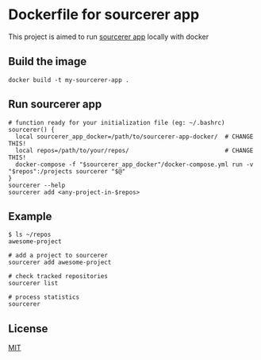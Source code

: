 # Dockerfile for sourcerer app

This project is aimed to run [sourcerer app](https://github.com/sourcerer-io/sourcerer-app) locally with docker

## Build the image

```
docker build -t my-sourcerer-app .
```

## Run sourcerer app

```
# function ready for your initialization file (eg: ~/.bashrc)
sourcerer() {
  local sourcerer_app_docker=/path/to/sourcerer-app-docker/  # CHANGE THIS!
  local repos=/path/to/your/repos/                           # CHANGE THIS!
  docker-compose -f "$sourcerer_app_docker"/docker-compose.yml run -v "$repos":/projects sourcerer "$@"
}
sourcerer --help
sourcerer add <any-project-in-$repos>
```

## Example

```
$ ls ~/repos
awesome-project

# add a project to sourcerer
sourcerer add awesome-project

# check tracked repositories
sourcerer list

# process statistics
sourcerer
```

## License

[MIT](https://github.com/whoan/sourcerer-app-docker/blob/master/LICENSE)
